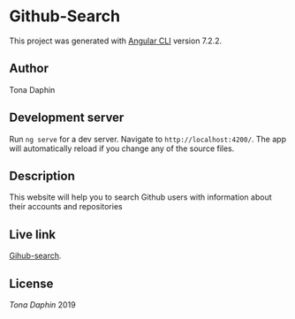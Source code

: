 # Github-Search

This project was generated with [Angular CLI](https://github.com/angular/angular-cli) version 7.2.2.


## Author

Tona Daphin

## Development server

Run `ng serve` for a dev server. Navigate to `http://localhost:4200/`. The app will automatically reload if you change any of the source files.

## Description

This website will help you to search Github users with information about their accounts and repositories 

## Live link

[Gihub-search](https://tonadaphin.github.io/Github-search/).

## License

*Tona Daphin* 2019
